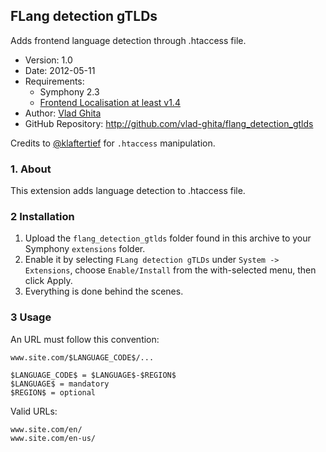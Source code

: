 ## FLang detection gTLDs ##

Adds frontend language detection through .htaccess file.

- Version: 1.0
- Date: 2012-05-11
- Requirements:
	* Symphony 2.3
	* [Frontend Localisation at least v1.4](http://github.com/vlad-ghita/frontend_localisation)
- Author: [Vlad Ghita](vlad_micutul@yahoo.com)
- GitHub Repository: <http://github.com/vlad-ghita/flang_detection_gtlds>

Credits to [@klaftertief](http://github.com/klaftertief) for `.htaccess` manipulation.


### 1. About ###

This extension adds language detection to .htaccess file.


### 2 Installation ###

1. Upload the `flang_detection_gtlds` folder found in this archive to your Symphony `extensions` folder.
2. Enable it by selecting `FLang detection gTLDs` under `System -> Extensions`, choose `Enable/Install` from the with-selected menu, then click Apply.
3. Everything is done behind the scenes.


### 3 Usage ###

An URL must follow this convention:

    www.site.com/$LANGUAGE_CODE$/...

    $LANGUAGE_CODE$ = $LANGUAGE$-$REGION$
    $LANGUAGE$ = mandatory
    $REGION$ = optional

Valid URLs:

    www.site.com/en/
    www.site.com/en-us/
